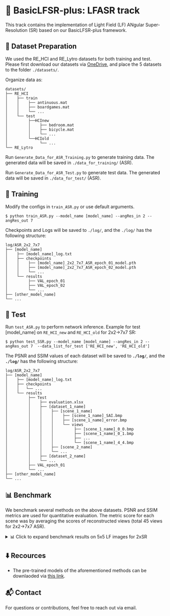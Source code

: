 # 🧩 BasicLFSR-plus: LFASR track
This track contains the implementation of Light Field (LF) ANgular Super-Resolution (SR) based on our BasicLFSR-plus framework.


## 📂 Dataset Preparation

We used the RE_HCI and RE_Lytro datasets for both training and test. 
Please first download our datasets via [OneDrive](https://stuxidianeducn-my.sharepoint.com/:f:/g/personal/zyliang_stu_xidian_edu_cn/EklAQ0a4ftJLvEfjZ64UoWgBd5he4N37_VSM9u41XfocDQ), and place the 5 datasets to the folder `./datasets/`.

Organize data as:
  ```
  datasets/
  ├── RE_HCI
  │    ├── train
  │    │    ├── antinuous.mat
  │    │    ├── boardgames.mat
  │    │    └── ...
  │    └── test
  │         ├──HCInew
  │         │    ├── bedroom.mat
  │         │    ├── bicycle.mat
  │         │    └── ...
  │         └──HCIold
  │              └── ...
  └── RE_Lytro
  ```

Run `Generate_Data_for_ASR_Training.py` to generate training data. The generated data will be saved in `./data_for_training/` (ASR).

Run `Generate_Data_for_ASR_Test.py` to generate test data. The generated data will be saved in `./data_for_test/` (ASR).


## 🚀 Training

Modify the configs in `train_ASR.py` or use default arguments.

```
$ python train_ASR.py --model_name [model_name] --angRes_in 2 --angRes_out 7
```

Checkpoints and Logs will be saved to `./log/`, and the `./log/` has the following structure:

```
log/ASR_2x2_7x7
├── [model_name]
│    ├── [model_name]_log.txt
│    ├── checkpoints
│    │    ├── [model_name]_2x2_7x7_ASR_epoch_01_model.pth
│    │    ├── [model_name]_2x2_7x7_ASR_epoch_02_model.pth
│    │    └── ...
│    └── results
│         ├── VAL_epoch_01
│         ├── VAL_epoch_02
│         └── ...
├── [other_model_name]
└── ...
```


## 🧪 Test

Run `test_ASR.py` to perform network inference. Example for test [model_name] on `RE_HCI_new` and `RE_HCI_old` for 2x2->7x7 SR:
```
$ python test_SSR.py --model_name [model_name] --angRes_in 2 --angRes_out 7  --data_list_for_test ['RE_HCI_new', 'RE_HCI_old'] 
```

The PSNR and SSIM values of each dataset will be saved to **`./log/`**, and the **`./log/`** has the following structure:
```
log/ASR_2x2_7x7
├── [model_name]
│    ├── [model_name]_log.txt
│    ├── checkpoints
│    │   └── ...
│    └── results
│         ├── Test
│         │    ├── evaluation.xlsx
│         │    ├── [dataset_1_name]
│         │    │    ├── [scene_1_name]
│         │    │    │    ├── [scene_1_name]_SAI.bmp
│         │    │    │    ├── [scene_1_name]_error.bmp
│         │    │    │    └── views
│         │    │    │         ├── [scene_1_name]_0_0.bmp
│         │    │    │         ├── [scene_1_name]_0_1.bmp
│         │    │    │         ├── ...
│         │    │    │         └── [scene_1_name]_4_4.bmp
│         │    │    ├── [scene_2_name]
│         │    │    └── ...
│         │    ├── [dataset_2_name]
│         │    └── ...
│         ├── VAL_epoch_01
│         └── ...
├── [other_model_name]
└── ...
```


## 📊 Benchmark

We benchmark several methods on the above datasets. PSNR and SSIM metrics are used for quantitative evaluation.
The metric score for each scene was by averaging the scores of reconstructed views (total 45 views for 2x2->7x7 ASR). 


<details>
<summary>📊 Click to expand benchmark results on 5x5 LF images for 2xSR </summary>


<table>
  <thead>
    <tr>
      <th rowspan="2" style="text-align:center">Methods</th>
      <th rowspan="2" style="text-align:center">#Params.</th>
      <th colspan="2" style="text-align:center">Synthetic Test Sets</th>
      <th colspan="3" style="text-align:center">Real-World Test Sets</th>
      <th rowspan="2">Results</th>
    </tr>
    <tr>
      <th>HCInew</th>
      <th>HCIold</th>
      <th>30scenes</th>
      <th>Occlusions</th>
      <th>Reflective</th>
    </tr>
  </thead>
  <tbody>
    <tr>
      <td>Kalantari2016</td>
      <td>1.63M</td>
      <td>28.91/0.9150</td>
      <td>34.93/0.9405</td>
      <td>37.49/0.9839</td>
      <td>33.45/0.9689</td>
      <td>35.10/0.9709</td>
      <td> </td>
    </tr>
    <tr>
      <td>LFASR-geo</td>
      <td>1.01M</td>
      <td>32.23/0.9555</td>
      <td>38.40/0.9707</td>
      <td>38.45/0.9853</td>
      <td>35.28/0.9795</td>
      <td>35.46/0.9739</td>
      <td> </td>
    </tr>
    <tr>
      <td>FS-GAF</td>
      <td>1.54M</td>
      <td>34.28/0.9725</td>
      <td>39.21/0.9808</td>
      <td>40.52/0.9918</td>
      <td>36.77/0.9849</td>
      <td>36.84/0.9777</td>
      <td> </td>
    </tr>
    <tr>
      <td>Yeung2018</td>
      <td>0.88M</td>
      <td>32.09/0.9430</td>
      <td>40.44/0.9619</td>
      <td>42.21/0.9933</td>
      <td>38.09/0.9872</td>
      <td>38.35/0.9802 </td>
      <td> </td>
    </tr>
    <tr>
      <td>Pseudo4DCNN</td>
      <td>0.09M</td>
      <td>27.59/0.8752</td>
      <td>35.52/0.9327</td>
      <td>38.20/0.9758 </td>
      <td>35.55/0.9756</td>
      <td>37.18/0.9745</td>
      <td> </td>
    </tr>
    <tr>
      <td>P4DCNN</td>
      <td>0.26M</td>
      <td>29.56/0.9113</td>
      <td>36.60/0.9467</td>
      <td>39.75/0.9860</td>
      <td>36.52/0.9813</td>
      <td>37.56/0.9764</td>
      <td> </td>
    </tr>
    <tr>
      <td>SAA-Net</td>
      <td>0.74M</td>
      <td>30.10/0.9230</td>
      <td>36.14/0.9490</td>
      <td>39.77/0.9921</td>
      <td>36.68/0.9850</td>
      <td>37.42/0.9775</td>
      <td> </td>
    </tr>
    <tr>
      <td>DistgASR</td>
      <td>2.68M</td>
      <td>34.70/0.9735</td>
      <td>42.18/0.9782</td>
      <td>43.49/0.9952</td>
      <td>39.41/0.9905</td>
      <td>39.15/0.9797</td>
      <td> </td>
    </tr>
    <tr>
      <td>LFSAV</td>
      <td>1.39M</td>
      <td>32.44/0.9513</td>
      <td>41.14/0.9673</td>
      <td>42.72/0.9941</td>
      <td>38.52/0.9884</td>
      <td>38.75/0.9817</td>
      <td> </td>
    </tr>
    <tr>
      <td>LF-EASR</td>
      <td>6.77M</td>
      <td>33.65/0.9638</td>
      <td>40.83/0.9681</td>
      <td>41.47/0.9918</td>
      <td>37.65/0.9863</td>
      <td>38.21/0.9794</td>
      <td> </td>
    </tr>
    <tr>
      <td>EPIT-ASR</td>
      <td>1.03M</td>
      <td>34.76/0.9676</td>
      <td>42.26/0.9869</td>
      <td>43.54/0.9951</td>
      <td>39.43/0.9907</td>
      <td>39.19/0.9809</td>
      <td> </td>
    </tr>
  </tbody>
</table>




</details>



## ⬇️ Recources
* The pre-trained models of the aforementioned methods can be downlaoded via [this link]().



## 📬 Contact
For questions or contributions, feel free to reach out via email.
